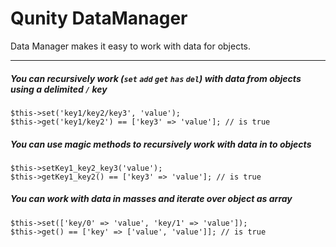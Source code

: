 Qunity DataManager
==================

Data Manager makes it easy to work with data for objects.

---

##### You can recursively work (`set` `add` `get` `has` `del`) with data from objects using a delimited `/` key

```
$this->set('key1/key2/key3', 'value');
$this->get('key1/key2') == ['key3' => 'value']; // is true
```

##### You can use magic methods to recursively work with data in to objects

```
$this->setKey1_key2_key3('value');
$this->getKey1_key2() == ['key3' => 'value']; // is true
```

##### You can work with data in masses and iterate over object as array

```
$this->set(['key/0' => 'value', 'key/1' => 'value']);
$this->get() == ['key' => ['value', 'value']]; // is true
```

